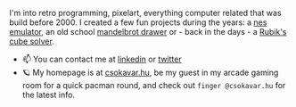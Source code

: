I'm into retro programming, pixelart, everything computer related that was build before 2000. I created a few fun projects during the years: a [nes emulator](https://nes.csokavar.hu), an old school [mandelbrot drawer](https://mandelbrot.csokavar.hu) or - back in the days -  a [Rubik's cube solver](https://rubik.csokavar.hu).
- 📫 You can contact me at [linkedin](https://www.linkedin.com/in/ncsdavid/) or [twitter](https://twitter.com/encse) 
- 🪐 My homepage is at [csokavar.hu](https://csokavar.hu/about), be my guest in my arcade gaming room for a quick pacman round, and check out `finger @csokavar.hu` for the latest info.
